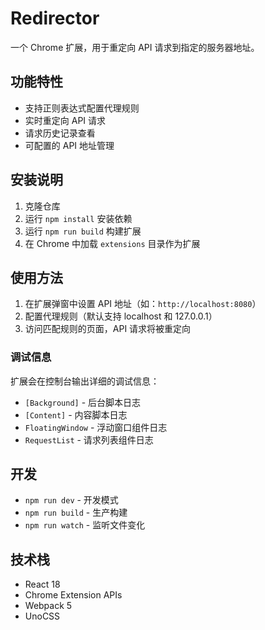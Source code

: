 # Redirector

一个 Chrome 扩展，用于重定向 API 请求到指定的服务器地址。

## 功能特性

- 支持正则表达式配置代理规则
- 实时重定向 API 请求
- 请求历史记录查看
- 可配置的 API 地址管理

## 安装说明

1. 克隆仓库
2. 运行 `npm install` 安装依赖
3. 运行 `npm run build` 构建扩展
4. 在 Chrome 中加载 `extensions` 目录作为扩展

## 使用方法

1. 在扩展弹窗中设置 API 地址（如：`http://localhost:8080`）
2. 配置代理规则（默认支持 localhost 和 127.0.0.1）
3. 访问匹配规则的页面，API 请求将被重定向

### 调试信息

扩展会在控制台输出详细的调试信息：

- `[Background]` - 后台脚本日志
- `[Content]` - 内容脚本日志
- `FloatingWindow` - 浮动窗口组件日志
- `RequestList` - 请求列表组件日志

## 开发

- `npm run dev` - 开发模式
- `npm run build` - 生产构建
- `npm run watch` - 监听文件变化

## 技术栈

- React 18
- Chrome Extension APIs
- Webpack 5
- UnoCSS
